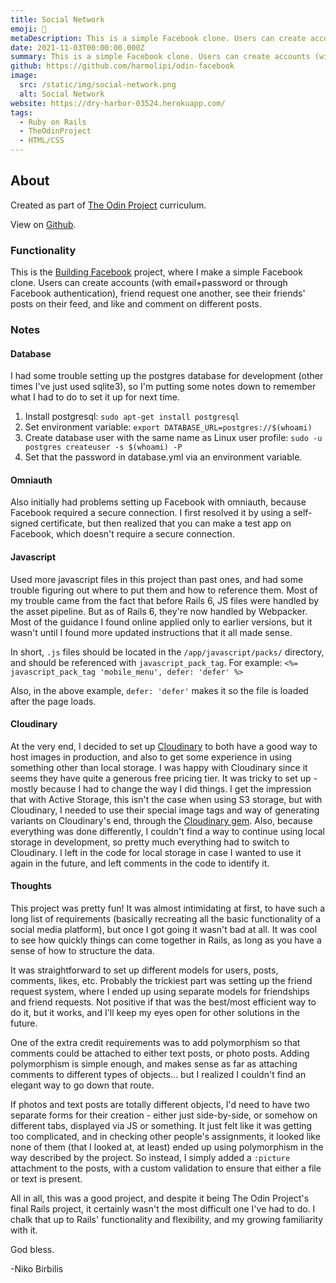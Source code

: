 ```yaml
---
title: Social Network
emoji: 📧
metaDescription: This is a simple Facebook clone. Users can create accounts (with email+password or through Facebook authentication), friend request one another, see their friends' posts on their feed, and like and comment on different posts.
date: 2021-11-03T00:00:00.000Z
summary: This is a simple Facebook clone. Users can create accounts (with email+password or through Facebook authentication), friend request one another, see their friends' posts on their feed, and like and comment on different posts.
github: https://github.com/harmolipi/odin-facebook
image:
  src: /static/img/social-network.png
  alt: Social Network
website: https://dry-harbor-03524.herokuapp.com/
tags:
  - Ruby on Rails
  - TheOdinProject
  - HTML/CSS
---
```


## About

Created as part of [The Odin Project](https://www.theodinproject.com) curriculum.

View on [Github](https://github.com/harmolipi/odin-facebook).

### Functionality

This is the [Building Facebook](https://www.theodinproject.com/paths/full-stack-ruby-on-rails/courses/ruby-on-rails/lessons/rails-final-project) project, where I make a simple Facebook clone. Users can create accounts (with email+password or through Facebook authentication), friend request one another, see their friends' posts on their feed, and like and comment on different posts.

### Notes

#### Database

I had some trouble setting up the postgres database for development (other times I've just used sqlite3), so I'm putting some notes down to remember what I had to do to set it up for next time.

1. Install postgresql:
   `sudo apt-get install postgresql`
2. Set environment variable:
   `export DATABASE_URL=postgres://$(whoami)`
3. Create database user with the same name as Linux user profile:
   `sudo -u postgres createuser -s $(whoami) -P`
4. Set that the password in database.yml via an environment variable.

#### Omniauth

Also initially had problems setting up Facebook with omniauth, because Facebook required a secure connection. I first resolved it by using a self-signed certificate, but then realized that you can make a test app on Facebook, which doesn't require a secure connection.

#### Javascript

Used more javascript files in this project than past ones, and had some trouble figuring out where to put them and how to reference them. Most of my trouble came from the fact that before Rails 6, JS files were handled by the asset pipeline. But as of Rails 6, they're now handled by Webpacker. Most of the guidance I found online applied only to earlier versions, but it wasn't until I found more updated instructions that it all made sense.

In short, `.js` files should be located in the `/app/javascript/packs/` directory, and should be referenced with `javascript_pack_tag`. For example:
`<%= javascript_pack_tag 'mobile_menu', defer: 'defer' %>`

Also, in the above example, `defer: 'defer'` makes it so the file is loaded after the page loads.

#### Cloudinary

At the very end, I decided to set up [Cloudinary](https://cloudinary.com/) to both have a good way to host images in production, and also to get some experience in using something other than local storage. I was happy with Cloudinary since it seems they have quite a generous free pricing tier. It was tricky to set up - mostly because I had to change the way I did things. I get the impression that with Active Storage, this isn't the case when using S3 storage, but with Cloudinary, I needed to use their special image tags and way of generating variants on Cloudinary's end, through the [Cloudinary gem](https://github.com/cloudinary/cloudinary_gem). Also, because everything was done differently, I couldn't find a way to continue using local storage in development, so pretty much everything had to switch to Cloudinary. I left in the code for local storage in case I wanted to use it again in the future, and left comments in the code to identify it.

#### Thoughts

This project was pretty fun! It was almost intimidating at first, to have such a long list of requirements (basically recreating all the basic functionality of a social media platform), but once I got going it wasn't bad at all. It was cool to see how quickly things can come together in Rails, as long as you have a sense of how to structure the data.

It was straightforward to set up different models for users, posts, comments, likes, etc. Probably the trickiest part was setting up the friend request system, where I ended up using separate models for friendships and friend requests. Not positive if that was the best/most efficient way to do it, but it works, and I'll keep my eyes open for other solutions in the future.

One of the extra credit requirements was to add polymorphism so that comments could be attached to either text posts, or photo posts. Adding polymorphism is simple enough, and makes sense as far as attaching comments to different types of objects... but I realized I couldn't find an elegant way to go down that route.

If photos and text posts are totally different objects, I'd need to have two separate forms for their creation - either just side-by-side, or somehow on different tabs, displayed via JS or something. It just felt like it was getting too complicated, and in checking other people's assignments, it looked like none of them (that I looked at, at least) ended up using polymorphism in the way described by the project. So instead, I simply added a `:picture` attachment to the posts, with a custom validation to ensure that either a file or text is present.

All in all, this was a good project, and despite it being The Odin Project's final Rails project, it certainly wasn't the most difficult one I've had to do. I chalk that up to Rails' functionality and flexibility, and my growing familiarity with it.

God bless.

-Niko Birbilis
